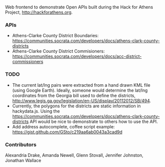 Web frontend to demonstrate Open APIs built during the Hack for Athens Project,
http://hackforathens.org.

### APIs

 - Athens-Clarke County District Boundaries: https://communities.socrata.com/developers/docs/athens-clark-county-districts
 - Athens-Clarke County District Commisioners: https://communities.socrata.com/developers/docs/acc-district-commissioners
 
### TODO

 - The current lat/lng pairs were extracted from a hand drawn KML file (using
   Google Earth). Ideally, someone would determine the lat/lng coordinates from
   the Georgia bill used to define the districts, http://www.legis.ga.gov/legislation/en-US/display/20112012/SB/494.
 - Currently, the polygons for the districts are static information in
   hackydata.js. Using the
   https://communities.socrata.com/developers/docs/athens-clark-county-districts
   API would be nice to demonstrate to others how to use the API.
 - Add address autocomplete, coffee script example: https://gist.github.com/GSto/c219aa6ab0043a3cad9d
   
### Contributors

Alexandria Drake, Amanda Newell, Glenn Stovall, Jennifer Johnston, Jonathan Wallace
